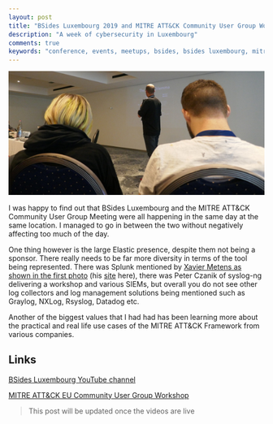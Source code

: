```yaml
---
layout: post
title: "BSides Luxembourg 2019 and MITRE ATT&CK Community User Group Workshop"
description: "A week of cybersecurity in Luxembourg"
comments: true
keywords: "conference, events, meetups, bsides, bsides luxembourg, mitre attack"
---
```


![BSides Luxembourg](/assets/images/bsidesaudience.JPG)

I was happy to find out that BSides Luxembourg and the MITRE ATT&CK Community User Group Meeting were all happening in the same day at the same location. I managed to go in between the two without negatively affecting too much of the day.

One thing however is the large Elastic presence, despite them not being a sponsor. There really needs to be far more diversity in terms of the tool being represented. There was Splunk mentioned by [Xavier Metens as shown in the first photo](https://twitter.com/xme) (his [site](https://blog.rootshell.be/) here), there was Peter Czanik of syslog-ng delivering a workshop and various SIEMs, but overall you do not see other log collectors and log management solutions being mentioned such as Graylog, NXLog, Rsyslog, Datadog etc.

Another of the biggest values that I had had has been learning more about the practical and real life use cases of the MITRE ATT&CK Framework from various companies.  

## Links

[BSides Luxembourg YouTube channel](https://www.youtube.com/channel/UC676wT_3Y8J4zHh2tjhx3Zw)

[MITRE ATT&CK EU Community User Group Workshop](https://www.attack-community.org/event/)

> This post will be updated once the videos are live
